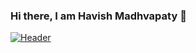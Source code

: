### Hi there, I am Havish Madhvapaty 👋

[![Header](https://raw.githubusercontent.com/havishmad/<OWNER>/<OWNER>/readme_header.png "Header")](https://some-url.dev/)









<!--
**havishmad/havishmad** is a ✨ _special_ ✨ repository because its `README.md` (this file) appears on your GitHub profile.

Here are some ideas to get you started:

- 🔭 I’m currently working on ...
- 🌱 I’m currently learning ...
- 👯 I’m looking to collaborate on ...
- 🤔 I’m looking for help with ...
- 💬 Ask me about ...
- 📫 How to reach me: ...
- 😄 Pronouns: ...
- ⚡ Fun fact: ...
-->
